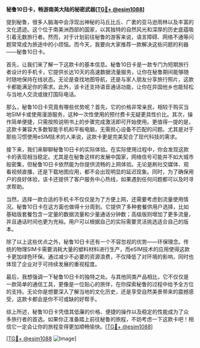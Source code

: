 **秘鲁10日卡，畅游南美大陆的秘密武器[[TG💪+ @esim1088](https://t.me/s/esim1088)]**

提到秘鲁，很多人脑海中会浮现出神秘的马丘比丘、广袤的亚马逊雨林以及丰富的文化遗迹。这个位于南美洲西部的国家，以其独特的自然风光和深厚的历史底蕴吸引着无数旅行者。然而，对于计划前往秘鲁的游客来说，语言障碍、网络不通等问题常常成为旅途中的小烦恼。而今天，我要向大家推荐一款解决这些问题的利器——秘鲁10日卡。

首先，让我们来了解一下这款卡的基本信息。秘鲁10日卡是一款专门为短期旅行者设计的手机卡，它提供长达10天的高速数据流量服务，让你在秘鲁期间能够随时随地保持在线状态。无论是查找地图导航，还是与家人朋友分享旅行照片，这款卡都能满足你的需求。此外，该卡还支持语音通话功能，让你在异国他乡也能轻松与当地人交流或拨打国际电话。

那么，秘鲁10日卡究竟有哪些优势呢？首先，它的价格非常亲民，相较于购买当地SIM卡或使用漫游服务，这种一次性使用的预付费卡无疑更具性价比。其次，操作简单便捷，只需按照说明书上的步骤完成激活即可开始使用。更值得一提的是，这款卡兼容大多数智能手机和平板电脑，无需担心设备不匹配的问题。尤其是对于那些习惯使用eSIM技术的人来说，这款卡更是完美契合了现代科技的需求。

接下来，我们来聊聊秘鲁10日卡的实际体验。在实际使用过程中，你会发现这款卡的表现相当稳定。尤其是在秘鲁这样的发展中国家，网络信号可能并不如大城市般密集，但秘鲁10日卡依然能为你提供流畅的上网体验。无论是刷社交媒体、观看视频直播，还是下载地图应用，都不会出现明显的延迟现象。同时，为了确保用户的良好体验，该卡还提供了客户服务中心热线，如果遇到任何问题都可以及时寻求帮助。

当然，选择一款合适的手机卡不仅仅是为了方便上网，还需要考虑到流量使用情况。秘鲁10日卡在这方面也做得十分周到。它提供了多种套餐供用户选择，比如基础版套餐包含一定量的数据流量和少量通话分钟数；高级版则增加了更多流量，并且通话时间也更为充裕。用户可以根据自己的实际需要灵活挑选适合自己的版本。

除了以上这些优点之外，秘鲁10日卡还有一个不容忽视的优势——环保理念。传统的物理SIM卡需要消耗大量的塑料材料进行生产，而eSIM技术的应用使得这款卡更加绿色环保。通过减少不必要的资源浪费，不仅降低了对环境的影响，同时也体现了企业对于可持续发展的重视程度。

最后，我想强调一下秘鲁10日卡的独特之处。与其他同类产品相比，它不仅仅是一款简单的通信工具，更像是一位贴心的旅伴，在你探索秘鲁的过程中给予全方位的支持。无论你是想要深入了解当地的文化历史，还是享受自然美景带来的震撼感受，这款卡都会是你不可或缺的好帮手。

综上所述，秘鲁10日卡凭借其低廉的价格、便捷的操作以及稳定的性能成为了众多旅行者的首选。如果你正准备踏上前往秘鲁的旅程，不妨考虑一下这款卡吧！相信它一定会让你的旅程变得更加顺畅愉快。[[TG💪+ @esim1088](https://t.me/s/esim1088)]

[[TG💪+ @esim1088](https://t.me/s/esim1088) ![Image](https://i.postimg.cc/4NQfJmqS/Snipaste-2025-05-13-00-14-12.png)]